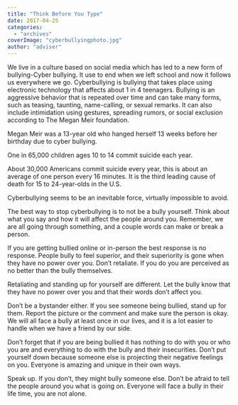 ```yaml
---
title: "Think Before You Type"
date: 2017-04-25
categories: 
  - "archives"
coverImage: "cyberbullyingphoto.jpg"
author: "adviser"
---
```


We live in a culture based on social media which has led to a new form of bullying-Cyber bullying. It use to end when we left school and now it follows us everywhere we go. Cyberbullying is bullying that takes place using electronic technology that affects about 1 in 4 teenagers. Bullying is an aggressive behavior that is repeated over time and can take many forms, such as teasing, taunting, name-calling, or sexual remarks. It can also include intimidation using gestures, spreading rumors, or social exclusion according to The Megan Meir foundation.

Megan Meir was a 13-year old who hanged herself 13 weeks before her birthday due to cyber bullying.

One in 65,000 children ages 10 to 14 commit suicide each year.

About 30,000 Americans commit suicide every year, this is about an average of one person every 16 minutes. It is the third leading cause of death for 15 to 24-year-olds in the U.S.

Cyberbullying seems to be an inevitable force, virtually impossible to avoid.

The best way to stop cyberbullying is to not be a bully yourself. Think about what you say and how it will affect the people around you. Remember, we are all going through something, and a couple words can make or break a person.

If you are getting bullied online or in-person the best response is no response. People bully to feel superior, and their superiority is gone when they have no power over you. Don’t retaliate. If you do you are perceived as no better than the bully themselves.

Retaliating and standing up for yourself are different. Let the bully know that they have no power over you and that their words don’t affect you.

Don’t be a bystander either. If you see someone being bullied, stand up for them. Report the picture or the comment and make sure the person is okay. We will all face a bully at least once in our lives, and it is a lot easier to handle when we have a friend by our side.

Don’t forget that if you are being bullied it has nothing to do with you or who you are and everything to do with the bully and their insecurities. Don’t put yourself down because someone else is projecting their negative feelings on you. Everyone is amazing and unique in their own ways.

Speak up. If you don’t, they might bully someone else. Don’t be afraid to tell the people around you what is going on. Everyone will face a bully in their life time, you are not alone.
